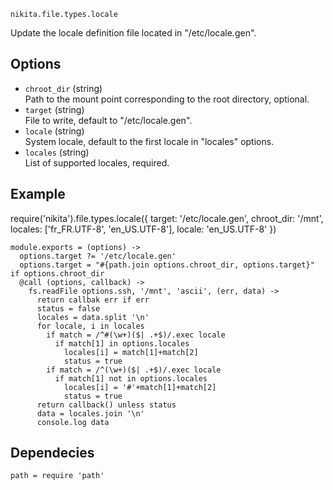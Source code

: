 
`nikita.file.types.locale`

Update the locale definition file located in "/etc/locale.gen".

## Options

*   `chroot_dir` (string)   
    Path to the mount point corresponding to the root directory, optional.   
*   `target` (string)   
    File to write, default to "/etc/locale.gen".   
*   `locale` (string)   
    System locale, default to the first locale in "locales" options.
*   `locales` (string)   
    List of supported locales, required.   

## Example

require('nikita').file.types.locale({
  target: '/etc/locale.gen',
  chroot_dir: '/mnt',
  locales: ['fr_FR.UTF-8', 'en_US.UTF-8'],
  locale: 'en_US.UTF-8'
})

    module.exports = (options) ->
      options.target ?= '/etc/locale.gen'
      options.target = "#{path.join options.chroot_dir, options.target}" if options.chroot_dir
      @call (options, callback) ->
        fs.readFile options.ssh, '/mnt', 'ascii', (err, data) ->
          return callbak err if err
          status = false
          locales = data.split '\n'
          for locale, i in locales
            if match = /^#(\w+)($| .+$)/.exec locale
              if match[1] in options.locales
                locales[i] = match[1]+match[2]
                status = true
            if match = /^(\w+)($| .+$)/.exec locale
              if match[1] not in options.locales
                locales[i] = '#'+match[1]+match[2]
                status = true
          return callback() unless status
          data = locales.join '\n'
          console.log data

## Dependecies

    path = require 'path'
